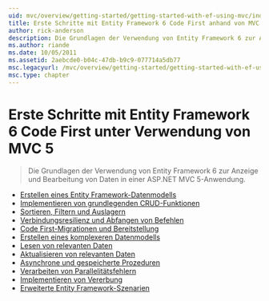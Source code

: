 ```yaml
---
uid: mvc/overview/getting-started/getting-started-with-ef-using-mvc/index
title: Erste Schritte mit Entity Framework 6 Code First anhand von MVC 5 | Microsoft-Dokumentation
author: rick-anderson
description: Die Grundlagen der Verwendung von Entity Framework 6 zur Anzeige und Bearbeitung von Daten in einer ASP.NET MVC 5-Anwendung.
ms.author: riande
ms.date: 10/05/2011
ms.assetid: 2aebcde0-b04c-47db-b9c9-077714a5db77
msc.legacyurl: /mvc/overview/getting-started/getting-started-with-ef-using-mvc
msc.type: chapter
---
```

<a name="getting-started-with-entity-framework-6-code-first-using-mvc-5"></a>Erste Schritte mit Entity Framework 6 Code First unter Verwendung von MVC 5
====================
> Die Grundlagen der Verwendung von Entity Framework 6 zur Anzeige und Bearbeitung von Daten in einer ASP.NET MVC 5-Anwendung.


- [Erstellen eines Entity Framework-Datenmodells](creating-an-entity-framework-data-model-for-an-asp-net-mvc-application.md)
- [Implementieren von grundlegenden CRUD-Funktionen](implementing-basic-crud-functionality-with-the-entity-framework-in-asp-net-mvc-application.md)
- [Sortieren, Filtern und Auslagern](sorting-filtering-and-paging-with-the-entity-framework-in-an-asp-net-mvc-application.md)
- [Verbindungsresilienz und Abfangen von Befehlen](connection-resiliency-and-command-interception-with-the-entity-framework-in-an-asp-net-mvc-application.md)
- [Code First-Migrationen und Bereitstellung](migrations-and-deployment-with-the-entity-framework-in-an-asp-net-mvc-application.md)
- [Erstellen eines komplexeren Datenmodells](creating-a-more-complex-data-model-for-an-asp-net-mvc-application.md)
- [Lesen von relevanten Daten](reading-related-data-with-the-entity-framework-in-an-asp-net-mvc-application.md)
- [Aktualisieren von relevanten Daten](updating-related-data-with-the-entity-framework-in-an-asp-net-mvc-application.md)
- [Asynchrone und gespeicherte Prozeduren](async-and-stored-procedures-with-the-entity-framework-in-an-asp-net-mvc-application.md)
- [Verarbeiten von Parallelitätsfehlern](handling-concurrency-with-the-entity-framework-in-an-asp-net-mvc-application.md)
- [Implementieren von Vererbung](implementing-inheritance-with-the-entity-framework-in-an-asp-net-mvc-application.md)
- [Erweiterte Entity Framework-Szenarien](advanced-entity-framework-scenarios-for-an-mvc-web-application.md)
